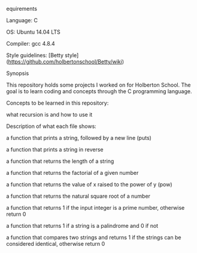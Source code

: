 equirements

Language: C

OS: Ubuntu 14.04 LTS

Compiler: gcc 4.8.4

Style guidelines: [Betty style] (https://github.com/holbertonschool/Betty/wiki)

Synopsis

This repository holds some projects I worked on for Holberton School. The goal is to learn coding and concepts through the C programming language.



Concepts to be learned in this repository:

what recursion is and how to use it

Description of what each file shows:

a function that prints a string, followed by a new line (puts)

a function that prints a string in reverse

a function that returns the length of a string

a function that returns the factorial of a given number

a function that returns the value of x raised to the power of y (pow)

a function that returns the natural square root of a number

a function that returns 1 if the input integer is a prime number, otherwise return 0

a function that returns 1 if a string is a palindrome and 0 if not

a function that compares two strings and returns 1 if the strings can be considered identical, otherwise return 0
